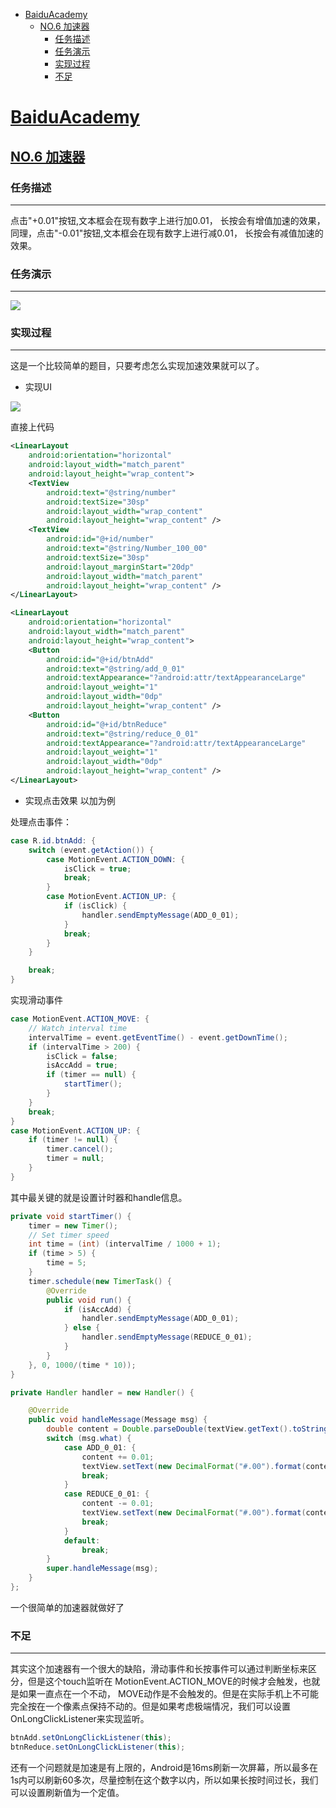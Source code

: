 <!-- MarkdownTOC -->

- [BaiduAcademy](#baiduacademy)
	- [NO.6 加速器](#no6-加速器)
		- [任务描述](#任务描述)
		- [任务演示](#任务演示)
		- [实现过程](#实现过程)
		- [不足](#不足)

<!-- /MarkdownTOC -->


# [BaiduAcademy](https://github.com/mk43/BaiduAcademy)

## [NO.6 加速器](http://ife.baidu.com/course/detail/id/77)

### 任务描述

---

点击"+0.01"按钮,文本框会在现有数字上进行加0.01， 长按会有增值加速的效果，同理，点击"-0.01"按钮,文本框会在现有数字上进行减0.01， 长按会有减值加速的效果。

### 任务演示

---

![](https://github.com/mk43/blogResource/blob/master/BaiduAcademy/Accelerator/AcceleratorDemo.gif)

### 实现过程

---

这是一个比较简单的题目，只要考虑怎么实现加速效果就可以了。

- 实现UI

![](https://github.com/mk43/blogResource/blob/master/BaiduAcademy/Accelerator/UI.png)

直接上代码

```xml
<LinearLayout
    android:orientation="horizontal"
    android:layout_width="match_parent"
    android:layout_height="wrap_content">
    <TextView
        android:text="@string/number"
        android:textSize="30sp"
        android:layout_width="wrap_content"
        android:layout_height="wrap_content" />
    <TextView
        android:id="@+id/number"
        android:text="@string/Number_100_00"
        android:textSize="30sp"
        android:layout_marginStart="20dp"
        android:layout_width="match_parent"
        android:layout_height="wrap_content" />
</LinearLayout>

<LinearLayout
    android:orientation="horizontal"
    android:layout_width="match_parent"
    android:layout_height="wrap_content">
    <Button
        android:id="@+id/btnAdd"
        android:text="@string/add_0_01"
        android:textAppearance="?android:attr/textAppearanceLarge"
        android:layout_weight="1"
        android:layout_width="0dp"
        android:layout_height="wrap_content" />
    <Button
        android:id="@+id/btnReduce"
        android:text="@string/reduce_0_01"
        android:textAppearance="?android:attr/textAppearanceLarge"
        android:layout_weight="1"
        android:layout_width="0dp"
        android:layout_height="wrap_content" />
</LinearLayout>
```

- 实现点击效果
以加为例

处理点击事件：

```java
case R.id.btnAdd: {
    switch (event.getAction()) {
        case MotionEvent.ACTION_DOWN: {
            isClick = true;
            break;
        }
        case MotionEvent.ACTION_UP: {
            if (isClick) {
                handler.sendEmptyMessage(ADD_0_01);
            }
            break;
        }
    }

    break;
}
```

实现滑动事件

```java
case MotionEvent.ACTION_MOVE: {
    // Watch interval time
    intervalTime = event.getEventTime() - event.getDownTime();
    if (intervalTime > 200) {
        isClick = false;
        isAccAdd = true;
        if (timer == null) {
            startTimer();
        }
    }
    break;
}
case MotionEvent.ACTION_UP: {
    if (timer != null) {
        timer.cancel();
        timer = null;
    }
}
```

其中最关键的就是设置计时器和handle信息。

```java
private void startTimer() {
    timer = new Timer();
    // Set timer speed
    int time = (int) (intervalTime / 1000 + 1);
    if (time > 5) {
        time = 5;
    }
    timer.schedule(new TimerTask() {
        @Override
        public void run() {
            if (isAccAdd) {
                handler.sendEmptyMessage(ADD_0_01);
            } else {
                handler.sendEmptyMessage(REDUCE_0_01);
            }
        }
    }, 0, 1000/(time * 10));
}

private Handler handler = new Handler() {

    @Override
    public void handleMessage(Message msg) {
        double content = Double.parseDouble(textView.getText().toString());
        switch (msg.what) {
            case ADD_0_01: {
                content += 0.01;
                textView.setText(new DecimalFormat("#.00").format(content));
                break;
            }
            case REDUCE_0_01: {
                content -= 0.01;
                textView.setText(new DecimalFormat("#.00").format(content));
                break;
            }
            default:
                break;
        }
        super.handleMessage(msg);
    }
};
```

一个很简单的加速器就做好了

### 不足

---

其实这个加速器有一个很大的缺陷，滑动事件和长按事件可以通过判断坐标来区分，但是这个touch监听在 MotionEvent.ACTION_MOVE的时候才会触发，也就是如果一直点在一个不动， MOVE动作是不会触发的。但是在实际手机上不可能完全按在一个像素点保持不动的。但是如果考虑极端情况，我们可以设置OnLongClickListener来实现监听。

```java
btnAdd.setOnLongClickListener(this);
btnReduce.setOnLongClickListener(this);
```

还有一个问题就是加速是有上限的，Android是16ms刷新一次屏幕，所以最多在1s内可以刷新60多次，尽量控制在这个数字以内，所以如果长按时间过长，我们可以设置刷新值为一个定值。